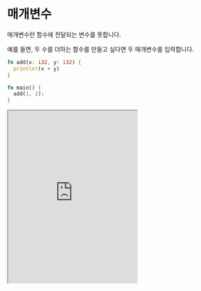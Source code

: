 # 매개변수

매개변수란 함수에 전달되는 변수를 뜻합니다.

예를 들면, 두 수를 더하는 함수를 만들고 싶다면 두 매개변수를 입력합니다.

```rust
fn add(x: i32, y: i32) {
  println!(x + y)
}

fn main() {
  add(1, 2);
}
```

<iframe
  loading="lazy"
  title="Rust Playground"
  src="https://play.rust-lang.org/?version=stable&mode=debug&edition=2021&code=fn%20add(x%3A%20i32%2C%20y%3A%20i32)%20%7B%0D%0A%20%20println!(%22%7B%7D%22%2C%20x%20%2B%20y)%0D%0A%7D%0D%0A%0D%0Afn%20main()%20%7B%0D%0A%20%20add(1%2C%202)%3B%0D%0A%7D"
  height="400"
/>

:::note
매개변수를 선언할 떄 데이터 타입을 적어야 합니다.

`x: 32`, `y: 32`와 같이.
:::

## 값을 통해 정보 전달

만일 함수 안에서 변수의 값을 바꾸어야 한다면 `mut`를 통해 바꿀 수 있습니다.

하지만 그 함수 밖에서는 그 값이 바뀌어 있지 않았을 것입니다.

그 이유는 [Ownership](/docs/rust/memory/ownership) 때문에 인데 이는 나중에 더 자세히 알아보겠습니다.

```rust
fn square(mut n: i32){
  n = n * n;
  println!("함수 안: {}", n);
}

fn main() {
  let n = 4;
  println!("함수 전: {}", n);
  square(n);
  println!("함수 실행함");
  println!("함수 후: {}", n);
}
```

<iframe
  loading="lazy"
  title="Rust Playground"
  src="https://play.rust-lang.org/?version=stable&mode=debug&edition=2021&code=fn%20square(mut%20n%3A%20i32)%7B%0D%0A%20%20n%20%3D%20n%20*%20n%3B%0D%0A%20%20println!(%22%ED%95%A8%EC%88%98%20%EC%95%88%3A%20%7B%7D%22%2C%20n)%3B%0D%0A%7D%0D%0A%0D%0Afn%20main()%20%7B%0D%0A%20%20let%20n%20%3D%204%3B%0D%0A%20%20println!(%22%ED%95%A8%EC%88%98%20%EC%A0%84%3A%20%7B%7D%22%2C%20n)%3B%0D%0A%20%20square(n)%3B%0D%0A%20%20println!(%22%ED%95%A8%EC%88%98%20%EC%8B%A4%ED%96%89%ED%95%A8%22)%3B%0D%0A%20%20println!(%22%ED%95%A8%EC%88%98%20%ED%9B%84%3A%20%7B%7D%22%2C%20n)%3B%0D%0A%7D"
  height="400"
/>

## 참조를 통한 정보 전달

참조란 그 변수의 값만 사용하는 것이 아니라 그 변수의 위치를 사용한다는 뜻입니다.

즉, 변수를 항상 사용할 떄 그 변수의 값만 사용했지만 참조를 한다면 그 변수의 위치를 사용합니다.

위치는 변수 이름 앞에 `&`를 붙이면 됩니다.

사실 `&`를 붙이든 말든 출력하면 값은 같으나 `*`를 사용해서 값을 바꾸게 된다면 그 위치의 값이 바뀌어 원래 변수의 값이 바뀌게 됩니다.

```rust
fn square(&mut n: i32){
  *n = *n * *n;
  println!("함수 안: {}", n);
}

fn main() {
  let n = 4;
  println!("함수 전: {}", n);
  square(n);
  println!("함수 실행함");
  println!("함수 후: {}", n);
}
```

<iframe
  loading="lazy"
  title="Rust Playground"
  src="https://play.rust-lang.org/?version=stable&mode=debug&edition=2021&code=fn%20square(n%3A%20%26mut%20i32)%7B%0D%0A%20%20*n%20%3D%20*n%20*%20*n%3B%0D%0A%20%20println!(%22%ED%95%A8%EC%88%98%20%EC%95%88%3A%20%7B%7D%22%2C%20n)%3B%0D%0A%7D%0D%0A%0D%0Afn%20main()%20%7B%0D%0A%20%20let%20mut%20n%20%3D%204%3B%0D%0A%20%20println!(%22%ED%95%A8%EC%88%98%20%EC%A0%84%3A%20%7B%7D%22%2C%20n)%3B%0D%0A%20%20square(%26mut%20n)%3B%0D%0A%20%20println!(%22%ED%95%A8%EC%88%98%20%EC%8B%A4%ED%96%89%ED%95%A8%22)%3B%0D%0A%20%20println!(%22%ED%95%A8%EC%88%98%20%ED%9B%84%3A%20%7B%7D%22%2C%20n)%3B%0D%0A%7D"
  heght="400"
/>

